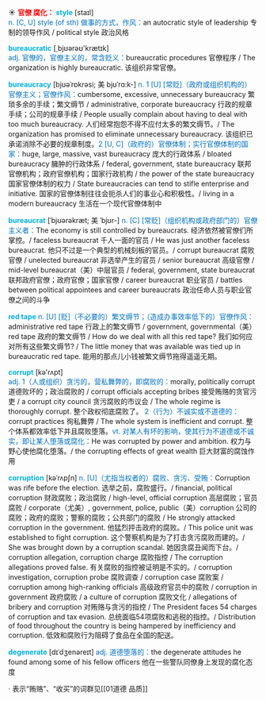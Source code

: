☀ <font color="red">**官僚 腐化：**</font>
<font color="sky blue">**style**</font> [staɪl]  
<font color="#0070c0">n. [C, U] style (of sth) 做事的方式，作风：</font>an autocratic style of leadership 专制的领导作风 / political style 政治风格

<font color="sky blue">**bureaucratic**</font> [͵bjʊərəʊ'krætɪk]  
<font color="#0070c0">adj. 官僚的，官僚主义的，常含贬义：</font>bureaucratic procedures 官僚程序 / The organization is highly bureaucratic. 该组织非常官僚。
           
<font color="sky blue">**bureaucracy**</font> [bjʊəˈrɒkrəsi; 美 bjʊˈrɑ:k-]
<font color="#0070c0">n. 1 [U] [常贬]（政府或组织机构的）官僚主义；官僚作风：</font>cumbersome, excessive, unnecessary bureaucracy 繁琐多余的手续；繁文缛节 / administrative, corporate bureaucracy 行政的规章手续；公司的规章手续 / People usually complain about having to deal with too much bureaucracy. 人们经常抱怨不得不应付太多的繁文缛节。/ The organization has promised to eliminate unnecessary bureaucracy. 该组织已承诺消除不必要的规章制度。<font color="#0070c0">2 [U, C]（政府的）官僚体制；实行官僚体制的国家：</font>huge, large, massive, vast bureaucracy 庞大的行政体系 / bloated bureaucracy 臃肿的行政体系 / federal, government, state bureaucracy 联邦官僚机构；政府官僚机构；国家行政机构 / the power of the state bureaucracy 国家官僚体制的权力 / State bureaucracies can tend to stifle enterprise and initiative. 国家的官僚体制往往会扼杀人们的事业心和积极性。/ living in a modern bureaucracy 生活在一个现代官僚体制中
           
<font color="sky blue">**bureaucrat**</font> [ˈbjʊərəkræt; 美 ˈbjʊr-]
<font color="#0070c0">n. [C] [常贬]（组织机构或政府部门的）官僚主义者：</font>The economy is still controlled by bureaucrats. 经济依然被官僚们所掌控。/ faceless bureaucrat 千人一面的官员 / He was just another faceless bureaucrat. 他只不过是一个典型的机械刻板的官员。/ corrupt bureaucrat 腐败官僚 / unelected bureaucrat 非选举产生的官员 / senior bureaucrat 高级官僚 / mid-level bureaucrat（美）中层官员 / federal, government, state bureaucrat 联邦政府官僚；政府官僚；国家官僚 / career bureaucrat 职业官员 / battles between political appointees and career bureaucrats 政治任命人员与职业官僚之间的斗争
           
<font color="sky blue">**red tape**</font>
<font color="#0070c0">n. [U] [贬]（不必要的）繁文缛节；（造成办事效率低下的）官僚作风：</font>administrative red tape 行政上的繁文缛节 / government, governmental（美）red tape 政府的繁文缛节 / How do we deal with all this red tape? 我们如何应对所有这些繁文缛节? / The little money that was available was tied up in bureaucratic red tape. 能用的那点儿小钱被繁文缛节拖得遥遥无期。

<font color="sky blue">**corrupt**</font> [kə'rʌpt]  
<font color="#0070c0">adj. 1（人或组织）贪污的，营私舞弊的，即腐败的：</font>morally, politically corrupt 道德败坏的；政治腐败的 / corrupt officials accepting bribes 接受贿赂的贪官污吏 / a corrupt city council 贪污腐败的市议会 / The whole regime is thoroughly corrupt. 整个政权彻底腐败了。 <font color="#0070c0">2（行为）不诚实或不道德的：</font>corrupt practices 徇私舞弊 / The whole system is inefficient and corrupt. 整个体系都效率低下并且腐败堕落。<font color="#0070c0">vt. 对某人有坏的影响，使其行为不道德或不诚实，即让某人堕落或腐化：</font>He was corrupted by power and ambition. 权力与野心使他腐化堕落。/ the corrupting effects of great wealth 巨大财富的腐蚀作用
           
<font color="sky blue">**corruption**</font> [kəˈrʌpʃn]
<font color="#0070c0">n. [U]（尤指当权者的）腐败、贪污、受贿：</font>Corruption was rife before the election. 选举之前，腐败盛行。/ financial, political corruption 财政腐败；政治腐败 / high-level, official corruption 高层腐败；官员腐败 / corporate（尤美）, government, police, public（美）corruption 公司的腐败；政府的腐败；警察的腐败；公共部门的腐败 / He strongly attacked corruption in the government. 他猛烈抨击政府的腐败。/ This police unit was established to fight corruption. 这个警察机构是为了打击贪污腐败而建的。/ She was brought down by a corruption scandal. 她因贪腐丑闻而下台。/ corruption allegation, corruption charge 腐败指控 / The corruption allegations proved false. 有关腐败的指控被证明是不实的。/ corruption investigation, corruption probe 腐败调查 / corruption case 腐败案 / corruption among high-ranking officials 高级政府官员中的腐败 / corruption in government 政府腐败 / a culture of corruption 腐败文化 / allegations of bribery and corruption 对贿赂与贪污的指控 / The President faces 54 charges of corruption and tax evasion. 总统面临54项腐败和逃税的指控。/ Distribution of food throughout the country is being hampered by inefficiency and corruption. 低效和腐败行为阻碍了食品在全国的配送。
           
<font color="sky blue">**degenerate**</font> [dɪˈdʒenəreɪt]
<font color="#0070c0">adj. 道德堕落的：</font>the degenerate attitudes he found among some of his fellow officers 他在一些警队同僚身上发现的腐化态度

· 表示“贿赂”、“收买”的词群见[[01道德 品质]]
